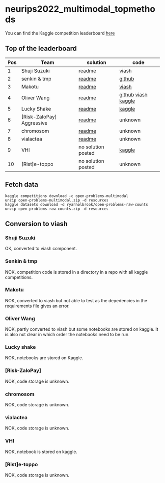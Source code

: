 
# neurips2022_multimodal_topmethods

You can find the Kaggle competition leaderboard
[here](https://www.kaggle.com/competitions/open-problems-multimodal/leaderboard)

## Top of the leaderboard

| Pos | Team                        | solution                                | code                                                                                                                                                                              |
|-----|-----------------------------|-----------------------------------------|-----------------------------------------------------------------------------------------------------------------------------------------------------------------------------------|
| 1   | Shuji Suzuki                | [readme](src/shuji_suzuki/readme.md)    | [viash](src/shuji_suzuki)                                                                                                                                                         |
| 2   | senkin & tmp                | [readme](src/senkin_tmp/readme.md)      | [github](https://github.com/senkin13/kaggle/tree/master/Open-Problems-Multimodal-Single-Cell-Integration-2nd-Place-Solution)                                                      |
| 3   | Makotu                      | [readme](src/makotu/readme.md)          | [viash](src/makotu)                                                                                                                                                               |
| 4   | Oliver Wang                 | [readme](src/oliver_wang/readme.md)     | [github](https://github.com/oliverwang15/4th-Place-Solution-for-Open-Problems-Multimodal-Single-Cell) [viash](src/oliver_wang) [kaggle](https://www.kaggle.com/oliverwang15/code) |
| 5   | Lucky Shake                 | [readme](src/lucky_shake/desciption.md) | [kaggle](https://www.kaggle.com/qqzzxxdd/code)                                                                                                                                    |
| 6   | \[Risk-ZaloPay\] Aggressive | [readme](src/aggressive/readme.md)      | unknown                                                                                                                                                                           |
| 7   | chromosom                   | [readme](src/chromosom/readme.md)       | unknown                                                                                                                                                                           |
| 8   | vialactea                   | [readme](src/vialactea/readme.md)       | unknown                                                                                                                                                                           |
| 9   | VHI                         | no solution posted                      | [kaggle](https://www.kaggle.com/code/dvmodeler/silver-place-post-processing-transform)                                                                                            |
| 10  | \[Rist\]e-toppo             | no solution posted                      | unknown                                                                                                                                                                           |

## Fetch data

    kaggle competitions download -c open-problems-multimodal
    unzip open-problems-multimodal.zip -d resources
    kaggle datasets download -d ryanholbrook/open-problems-raw-counts
    unzip open-problems-raw-counts.zip -d resources

## Conversion to viash

### Shuji Suzuki

OK, converted to viash component.

### Senkin & tmp

NOK, competition code is stored in a directory in a repo with all kaggle
competitions.

### Makotu

NOK, converted to viash but not able to test as the depedencies in the
requirements file gives an error.

### Oliver Wang

NOK, partly converted to viash but some notebooks are stored on kaggle.
It is also not clear in which order the notebooks need to be run.

### Lucky shake

NOK, notebooks are stored on Kaggle.

### \[Risk-ZaloPay\]

NOK, code storage is unknown.

### chromosom

NOK, code storage is unknown.

### vialactea

NOK, code storage is unknown.

### VHI

NOK, notebook is stored on kaggle.

### \[Rist\]e-toppo

NOK, code storage is unknown.
